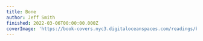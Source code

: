 ```yaml
---
title: Bone
author: Jeff Smith
finished: 2022-03-06T00:00:00.000Z
coverImage: 'https://book-covers.nyc3.digitaloceanspaces.com/readings/bone-02.jpg'
---
```

